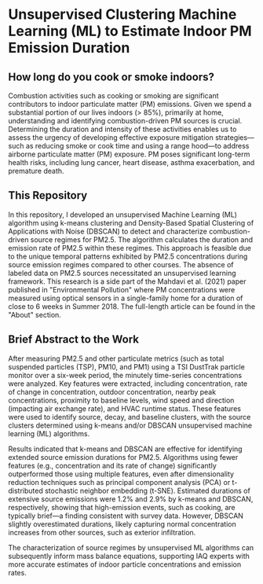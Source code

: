 # Unsupervised Clustering Machine Learning (ML) to Estimate Indoor PM Emission Duration 
## How long do you cook or smoke indoors?

Combustion activities such as cooking or smoking are significant contributors to indoor particulate matter (PM) emissions. Given we spend a substantial portion of our lives indoors (> 85%), primarily at home, understanding and identifying combustion-driven PM sources is crucial. Determining the duration and intensity of these activities enables us to assess the urgency of developing effective exposure mitigation strategies—such as reducing smoke or cook time and using a range hood—to address airborne particulate matter (PM) exposure. PM poses significant long-term health risks, including lung cancer, heart disease, asthma exacerbation, and premature death.

## This Repository
In this repository, I developed an unsupervised Machine Learning (ML) algorithm using k-means clustering and Density-Based Spatial Clustering of Applications with Noise (DBSCAN) to detect and characterize combustion-driven source regimes for PM2.5. The algorithm calculates the duration and emission rate of PM2.5 within these regimes. This approach is feasible due to the unique temporal patterns exhibited by PM2.5 concentrations during source emission regimes compared to other courses. The absence of labeled data on PM2.5 sources necessitated an unsupervised learning framework. This research is a side part of the Mahdavi et al. (2021) paper published in "Environmental Pollution" where PM concentrations were measured using optical sensors in a single-family home for a duration of close to 6 weeks in Summer 2018. 
The full-length article can be found in the "About" section.

## Brief Abstract to the Work
After measuring PM2.5 and other particulate metrics (such as total suspended particles (TSP), PM10, and PM1) using a TSI DustTrak particle monitor over a six-week period, the minutely time-series concentrations were analyzed. Key features were extracted, including concentration, rate of change in concentration, outdoor concentration, nearby peak concentrations, proximity to baseline levels, wind speed and direction (impacting air exchange rate), and HVAC runtime status. These features were used to identify source, decay, and baseline clusters, with the source clusters determined using k-means and/or DBSCAN unsupervised machine learning (ML) algorithms.

Results indicated that k-means and DBSCAN are effective for identifying extended source emission durations for PM2.5. Algorithms using fewer features (e.g., concentration and its rate of change) significantly outperformed those using multiple features, even after dimensionality reduction techniques such as principal component analysis (PCA) or t-distributed stochastic neighbor embedding (t-SNE). Estimated durations of extensive source emissions were 1.2% and 2.9% by k-means and DBSCAN, respectively, showing that high-emission events, such as cooking, are typically brief—a finding consistent with survey data. However, DBSCAN slightly overestimated durations, likely capturing normal concentration increases from other sources, such as exterior infiltration.

The characterization of source regimes by unsupervised ML algorithms can subsequently inform mass balance equations, supporting IAQ experts with more accurate estimates of indoor particle concentrations and emission rates.
